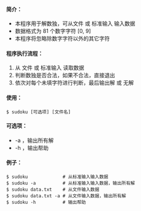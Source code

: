 
#### 简介：
* 本程序用于解数独，可从文件 或 标准输入 输入数据
* 数据格式为 81 个数字字符 [0, 9]
* 本程序将忽略除数字字符以外的其它字符

#### 程序执行流程：
1. 从 文件 或 标准输入 读取数据
2. 判断数独是否合法，如果不合法，直接退出
3. 依次对每个未填字符进行判断，最后输出解 或 无解

#### 使用：

    $ sudoku [可选项] [文件名]

#### 可选项：
* -a ，输出所有解
* -h ，输出帮助

#### 例子：

    $ sudoku             # 从标准输入输入数据
    $ sudoku -a          # 从标准输入输入数据，输出所有解
    $ sudoku data.txt    # 从文件输入数据
    $ sudoku data.txt -a # 从文件输入数据，输出所有解
    $ sudoku -h          # 输出帮助

